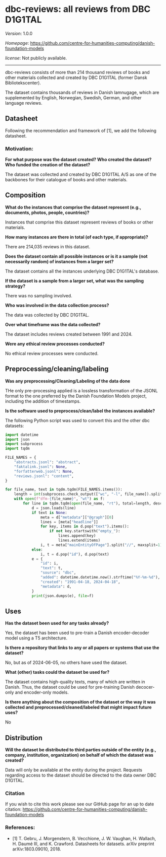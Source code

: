 
# dbc-reviews: all reviews from DBC D1G1TAL

*Version*: 1.0.0

*Homepage*: https://github.com/centre-for-humanities-computing/danish-foundation-models

*license*: Not publicly available.

---

dbc-reviews consists of more than 214 thousand reviews of books and other materials collected and created by DBC D1G1TAL (former Dansk Bibliotekscenter).

The dataset contains thousands of reviews in Danish lamnugage, which are supplemented by English, Norwegian, Swedish, German, and other language reviews.

## Datasheet

Following the recommendation and framework of [1], we add the following datasheet. 

### Motivation:

**For what purpose was the dataset created? Who created the dataset? Who funded the creation of the dataset?**

The dataset was collected and created by DBC D1G1TAL A/S as one of the backbones for their catalogue of books and other materials.

## Composition

**What do the instances that comprise the dataset represent (e.g., documents, photos, people, countries)?**

Instances that comprise this dataset represent reviews of books or other materials.

**How many instances are there in total (of each type, if appropriate)?**

There are 214,035 reviews in this dataset.

**Does the dataset contain all possible instances or is it a sample (not necessarily random) of instances from a larger set?**

The dataset contains all the instances underlying DBC D1G1TAL's database.

**If the dataset is a sample from a larger set, what was the sampling strategy?**

There was no sampling involved.

**Who was involved in the data collection process?**

The data was collected by DBC D1G1TAL.

**Over what timeframe was the data collected?**

The dataset includes reviews created between 1991 and 2024.

**Were any ethical review processes conducted?**

No ethical review processes were conducted.

## Preprocessing/cleaning/labeling

**Was any preprocessing/Cleaning/Labeling of the data done**

THe only pre-processing applied is a lossless transformation of the JSONL format to the one preferred by the Danish Foundation Models project, including the addition of timestamps.

**Is the software used to preprocess/clean/label the instances available?**

The following Python script was used to convert this and the other dbc datasets:
```python
import datetime
import json
import subprocess
import tqdm

FILE_NAMES = {
    "abstracts.jsonl": "abstract",
    "faktalink.jsonl": None,
    "forfatterweb.jsonl": None,
    "reviews.jsonl": "content",
}

for file_name, text in tqdm.tqdm(FILE_NAMES.items()):
    length = int(subprocess.check_output(["wc", "-l", file_name]).split()[0])
    with open(f"dfm-{file_name}", "wt") as f:
        for line in tqdm.tqdm(open(file_name, "rt"), total=length, desc=file_name):
            d = json.loads(line)
            if text is None:
                meta = d["metadata"]["@graph"][0]
                lines = [meta["headline"]]
                for key, items in d.pop("text").items():
                    if not key.startswith("empty_"):
                        lines.append(key)
                        lines.extend(items)
                i, t = meta["mainEntityOfPage"].split("//", maxsplit=1)[1], "\n".join(lines)
            else:
                i, t = d.pop("id"), d.pop(text)
            e = {
                "id": i,
                "text": t,
                "source": "dbc",
                "added": datetime.datetime.now().strftime("%Y-%m-%d"),
                "created": "1991-04-18, 2024-04-18",
                "metadata": d,
            }
            print(json.dumps(e), file=f)
```

## Uses

**Has the dataset been used for any tasks already?**

Yes, the dataset has been used to pre-train a Danish encoder-decoder model using a T5 architecture.

**Is there a repository that links to any or all papers or systems that use the dataset?**

No, but as of 2024-06-05, no others have used the dataset.

**What (other) tasks could the dataset be used for?**

The dataset contains high-quality texts, many of which are written in Danish. Thus, the dataset could be used for pre-training Danish decocer-only and encoder-only models.

**Is there anything about the composition of the dataset or the way it was collected and preprocessed/cleaned/labeled that might impact future uses?**

No

## Distribution

**Will the dataset be distributed to third parties outside of the entity (e.g., company, institution, organization) on behalf of which the dataset was created?**

Data will only be available at the entity during the project. Requests regarding access to the dataset should be directed to the data owner DBC D1G1TAL.

### Citation
If you wish to cite this work please see our GitHub page for an up to date citation: https://github.com/centre-for-humanities-computing/danish-foundation-models


### References:

- [1] T. Gebru, J. Morgenstern, B. Vecchione, J. W. Vaughan, H. Wallach, H. Daumé III,
        and K. Crawford. Datasheets for datasets. arXiv preprint arXiv:1803.09010, 2018.

